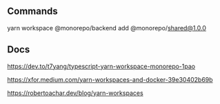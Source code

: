 
## Commands
yarn workspace @monorepo/backend add @monorepo/shared@1.0.0


## Docs
https://dev.to/t7yang/typescript-yarn-workspace-monorepo-1pao

https://xfor.medium.com/yarn-workspaces-and-docker-39e30402b69b

https://robertoachar.dev/blog/yarn-workspaces